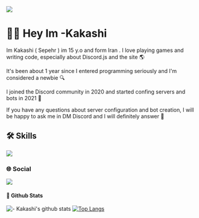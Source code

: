 <img src="https://cdn.discordapp.com/attachments/948900073880825908/1086332526370500679/kj.jpg">

# 👋🏻 Hey Im -Kakashi
Im Kakashi ( Sepehr ) im 15 y.o and form Iran . I love playing games and writing code, especially about Discord.js and the site 🌎

It's been about 1 year since I entered programming seriously and I'm considered a newbie 🔍

I joined the Discord community in 2020 and started confing servers and bots in 2021 🍷

If you have any questions about server configuration and bot creation, I will be happy to ask me in DM Discord and I will definitely answer 🧡

## 🛠 Skills
<img src="https://cdn.discordapp.com/attachments/948900073880825908/1086337206878208030/Untitled_design.png">

### 🌐 Social
<img src="https://cdn.discordapp.com/attachments/948900073880825908/1086339154071257168/Untitled_design.png">

#### 🚀 Github Stats
![- Kakashi's github stats](https://github-readme-stats.vercel.app/api?username=Kakashi880)
[![Top Langs](https://github-readme-stats.vercel.app/api/top-langs/?username=Kakashi880)](https://github.com/Kakashi880/github-readme-stats)

